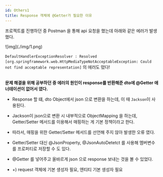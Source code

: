 ```yaml
---
id: Others1
title: Response 객체에 @Getter가 필요한 이유
---
```


<p>
프로젝트를 진행하던 중 Postman 을 통해 api 요청을 했는데 아래와 같은 에러가 발생했다.
</p>
![img](./img/1.png)

`DefaultHandlerExceptionResolver : Resolved [org.springframework.web.HttpMediaTypeNotAcceptableException: Could not find acceptable representation]` 의 에러도 떴다! <br/><br/>

**문제 해결을 위해 공부하던 중 에러의 원인이 response를 반환해준 dto에 @Getter 애너테이션이 없어서 였다.** <br/>

- Response 할 떄, dto Object에서 json 으로 변환을 하는데, 이 때 `Jackson`이 사용된다.
- Jackson이 json으로 변환 시 내부적으로 ObjectMapping 을 하는데, Getter/Setter 메서드를 이용해서 매핑하는 게 기본 정책이라고 한다.
- 따라서, 매핑을 위한 Getter/Setter 메서드를 선언해 주지 않아 발생한 오류 였다.
- Getter/Setter 대신 @JsonProperty, @JsonAutoDetetct 를 사용해 멤버변수를 프로퍼티로 저장할 수 도 있다.
- @Getter 를 넣어주고 올바르게 json 으로 response 보내는 것을 볼 수 있었다.

- +) request 객체에 기본 생성자 필요, 엔티티 기본 생성자 필요